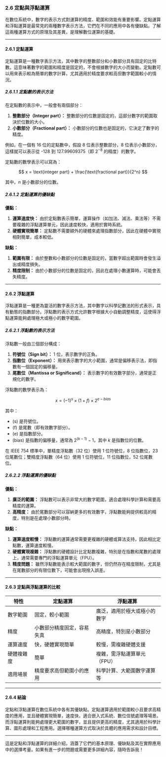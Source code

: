 ### 2.6 定點與浮點運算

在數位系統中，數字的表示方式對運算的精度、範圍和效能有重要影響。定點運算和浮點運算是最常見的兩種數字表示方法，它們在不同的應用中各有優缺點。了解這兩種運算方式的原理及其差異，是理解數位運算的基礎。

---

#### 2.6.1 定點運算

定點運算是一種數字表示方法，其中數字的整數部分和小數部分具有固定的比特數。這意味著數字的範圍和精度是固定的，不會根據數字的大小而變動。定點數可以用來表示較為簡單的數字計算，尤其適用於精度要求較高但數字範圍較小的情況。

##### 2.6.1.1 定點數的表示方法

在定點數的表示中，一般會有兩個部分：

1. **整數部分（Integer part）：** 整數部分的位數是固定的，這部分數字的範圍取決於位數的大小。
2. **小數部分（Fractional part）：** 小數部分的位數也是固定的，它決定了數字的精度。

例如，在一個有 16 位的定點數中，假設 8 位表示整數部分，8 位表示小數部分，這樣就可以表示從 -128 到 127.99609375（即 $2^{-8}$ 的精度）的數字。

定點數的數學表示可以寫為：

$$
x = \text{integer part} + \frac{\text{fractional part}}{2^n}
$$

其中，$n$ 是小數部分的位數。

##### 2.6.1.2 定點運算的優缺點

**優點：**

1. **運算速度快：** 由於定點數表示簡單，運算操作（如加法、減法、乘法等）不需要複雜的浮點運算單元，因此速度較快，適用於實時系統。
2. **硬體實現簡單：** 定點數不需要額外的硬體來處理指數部分，因此在硬體中實現相對簡單，成本較低。

**缺點：**

1. **範圍有限：** 由於整數和小數部分的位數是固定的，當數字超出範圍時會發生溢出或精度損失。
2. **精度限制：** 由於小數部分的位數是固定的，因此在處理小數運算時，可能會丟失精度。

---

#### 2.6.2 浮點運算

浮點運算是一種更為靈活的數字表示方法，其中數字以科學記數法的形式表示，具有動態的指數部分。浮點數的表示方式允許數字根據大小自動調整精度，這使得浮點運算能夠處理極大或極小的數字範圍。

##### 2.6.2.1 浮點數的表示方法

浮點數一般由三個部分構成：

1. **符號位（Sign bit）：** 1 位，表示數字的正負。
2. **指數位（Exponent）：** 用來表示數字的大小範圍，通常是偏移表示法，即指數有一個固定的偏移量。
3. **尾數位（Mantissa or Significand）：** 表示數字的有效數字部分，通常是正規化的數字。

浮點數的數學表示為：

$$
x = (-1)^{s} \times (1 + f) \times 2^{e - bias}
$$

其中：
- \(s\) 是符號位。
- \(f\) 是尾數（即有效數字部分）。
- \(e\) 是指數部分。
- \(bias\) 是指數的偏移量，通常為 $2^{(k-1)} - 1$，其中 $k$ 是指數位的位數。

在 IEEE 754 標準中，單精度浮點數（32 位）使用 1 位符號位，8 位指數位，23 位尾數位；雙精度浮點數（64 位）使用 1 位符號位，11 位指數位，52 位尾數位。

##### 2.6.2.2 浮點運算的優缺點

**優點：**

1. **廣泛的範圍：** 浮點數可以表示非常大的數字範圍，適合處理科學計算和需要高精度的運算。
2. **高精度：** 由於尾數部分可以容納更多的有效數字，浮點數能夠提供較高的精度，特別是在處理小數部分時。

**缺點：**

1. **運算速度較慢：** 浮點數的運算通常需要更複雜的硬體或算法支持，因此相比定點數，運算速度較慢。
2. **硬體實現複雜：** 浮點數的硬體設計比定點數複雜，特別是在指數和尾數的處理上，通常需要專門的浮點運算單元（FPU）。
3. **精度問題：** 雖然浮點數能表示較大範圍的數字，但仍然存在精度限制，尤其是在尾數部分的有限位數下，可能會出現捨入誤差。

---

#### 2.6.3 定點與浮點運算的比較

| 特性              | 定點運算                          | 浮點運算                         |
|-------------------|-----------------------------------|----------------------------------|
| 數字範圍          | 固定，較小範圍                     | 廣泛，適用於極大或極小的數字     |
| 精度              | 小數部分精度固定，容易失真        | 高精度，特別是小數部分           |
| 運算速度          | 快，硬體實現簡單                  | 較慢，需複雜硬體支援             |
| 硬體複雜度        | 簡單                              | 複雜，需浮點運算單元（FPU）      |
| 適用場景          | 精度要求高但範圍小的應用          | 科學計算、大範圍數字運算等       |

---

#### 2.6.4 結論

定點和浮點運算在數位系統中各有其優缺點。定點運算適用於範圍較小且要求高精度的應用，並且硬體實現簡單，速度快，適合嵌入式系統、數位信號處理等場景。而浮點運算則能夠處理更大範圍的數字，並且提供更高的精度，尤其適用於科學計算、圖形處理和工程應用。選擇哪種運算方式取決於具體的應用需求和設計目標。

--- 

這是定點和浮點運算的詳細介紹，涵蓋了它們的基本原理、優缺點及其在實際應用中的選擇考量。如果有進一步的問題或需要更多詳細內容，隨時告訴我！
